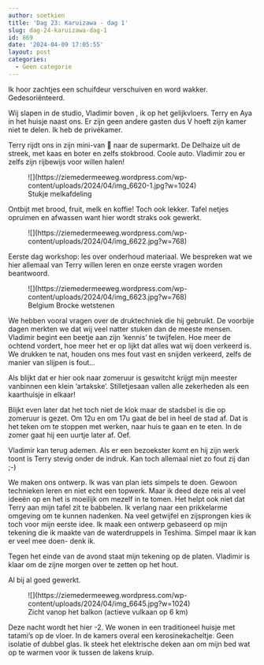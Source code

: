 ```yaml
---
author: soetkien
title: 'Dag 23: Karuizawa - dag 1'
slug: dag-24-karuizawa-dag-1
id: 869
date: '2024-04-09 17:05:55'
layout: post
categories:
  - Geen categorie
---
```


Ik hoor zachtjes een schuifdeur verschuiven en word wakker. Gedesoriënteerd.

Wij slapen in de studio, Vladimir boven , ik op het gelijkvloers. Terry en Aya in het huisje naast ons. Er zijn geen andere gasten dus V hoeft zijn kamer niet te delen. Ik heb de privékamer.

Terry rijdt ons in zijn mini-van 🚐 naar de supermarkt. De Delhaize uit de streek, met kaas en boter en zelfs stokbrood. Coole auto. Vladimir zou er zelfs zijn rijbewijs voor willen halen!

<figure class="wp-block-image size-large">![](https://ziemedermeeweg.wordpress.com/wp-content/uploads/2024/04/img_6620-1.jpg?w=1024)

<figcaption class="wp-element-caption">Stukje melkafdeling</figcaption>

</figure>

Ontbijt met brood, fruit, melk en koffie! Toch ook lekker. Tafel netjes opruimen en afwassen want hier wordt straks ook gewerkt.

<figure class="wp-block-image size-large">![](https://ziemedermeeweg.wordpress.com/wp-content/uploads/2024/04/img_6622.jpg?w=768)</figure>

Eerste dag workshop: les over onderhoud materiaal. We bespreken wat we hier allemaal van Terry willen leren en onze eerste vragen worden beantwoord.

<figure class="wp-block-image size-large">![](https://ziemedermeeweg.wordpress.com/wp-content/uploads/2024/04/img_6623.jpg?w=768)

<figcaption class="wp-element-caption">Belgium Brocke wetstenen</figcaption>

</figure>

We hebben vooral vragen over de druktechniek die hij gebruikt. De voorbije dagen merkten we dat wij veel natter stuken dan de meeste mensen. Vladimir begint een beetje aan zijn ‘kennis’ te twijfelen. Hoe meer de ochtend vordert, hoe meer het er op lijkt dat alles wat wij doen verkeerd is. We drukken te nat, houden ons mes fout vast en snijden verkeerd, zelfs de manier van slijpen is fout…

Als blijkt dat er hier ook naar zomeruur is geswitcht krijgt mijn meester vanbinnen een klein ‘artakske’. Stilletjesaan vallen alle zekerheden als een kaarthuisje in elkaar!

Blijkt even later dat het toch niet de klok maar de stadsbel is die op zomeruur is gezet. Om 12u en om 17u gaat de bel in heel de stad af. Dat is het teken om te stoppen met werken, naar huis te gaan en te eten. In de zomer gaat hij een uurtje later af. Oef.

Vladimir kan terug ademen. Als er een bezoekster komt en hij zijn werk toont is Terry stevig onder de indruk. Kan toch allemaal niet zo fout zij dan ;-)

We maken ons ontwerp. Ik was van plan iets simpels te doen. Gewoon technieken leren en niet echt een topwerk. Maar ik deed deze reis al veel ideeën op en het is moeilijk om mezelf in te tomen. Het helpt ook niet dat Terry aan mijn tafel zit te babbelen. Ik verlang naar een prikkelarme omgeving om te kunnen nadenken. Na veel getwijfel en zijsprongen kies ik toch voor mijn eerste idee. Ik maak een ontwerp gebaseerd op mijn tekening die ik maakte van de waterdruppels in Teshima. Simpel maar ik kan er veel mee doen- denk ik.

Tegen het einde van de avond staat mijn tekening op de platen. Vladimir is klaar om de zijne morgen over te zetten op het hout.

Al bij al goed gewerkt.

<figure class="wp-block-image size-large">![](https://ziemedermeeweg.wordpress.com/wp-content/uploads/2024/04/img_6645.jpg?w=1024)

<figcaption class="wp-element-caption">Zicht vanop het balkon  
(actieve vulkaan op 6 km)</figcaption>

</figure>

Deze nacht wordt het hier -2\. We wonen in een traditioneel huisje met tatami’s op de vloer. In de kamers overal een kerosinekacheltje. Geen isolatie of dubbel glas. Ik steek het elektrische deken aan om mijn bed wat op te warmen voor ik tussen de lakens kruip.